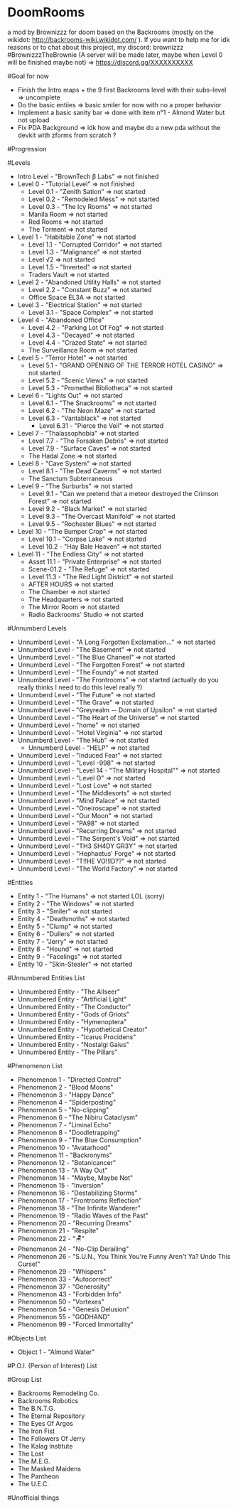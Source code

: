 # DoomRooms
a mod by Brownizzz for doom based on the Backrooms (mostly on the wikidot: http://backrooms-wiki.wikidot.com/ ). If you want to help me for idk reasons or to chat about this project, my discord: brownizzz #BrownizzzTheBrownie (A server will be made later, maybe when Level 0 will be finished maybe not) => https://discord.gg/XXXXXXXXXX


#Goal for now
- Finish the Intro maps + the 9 first Backrooms level with their subs-level => uncomplete
- Do the basic entiies => basic smiler for now with no a proper behavior
- Implement a basic sanity bar => done with item n°1 - Almond Water but not upload
- Fix PDA Background => idk how and maybe do a new pda without the devkit with zforms from scratch ?


#Progression

#Levels
- Intro Level - "BrownTech β Labs" => not finished
- Level 0 - "Tutorial Level" => not finished
    - Level 0.1 - "Zenith Sation" => not started
    - Level 0.2 - "Remodeled Mess" => not started
    - Level 0.3 - "The Icy Rooms" => not started
    - Manila Room => not started
    - Red Rooms => not started
    - The Torment => not started
- Level 1 - "Habitable Zone" => not started
    - Level 1.1 - "Corrupted Corridor" => not started
    - Level 1.3 - "Malignance" => not started
    - Level √2 => not started
    - Level 1.5 - "Inverted" => not started
    - Traders Vault => not started
- Level 2 - "Abandoned Utility Halls" => not started
    - Level 2.2 - "Constant Buzz" => not started
    - Office Space EL3A => not started
- Level 3 - "Electrical Station" => not started
    - Level 3.1 - "Space Complex" => not started
- Level 4 - "Abandoned Office"
    - Level 4.2 - "Parking Lot Of Fog" => not started
    - Level 4.3 - "Decayed" => not started
    - Level 4.4 - "Crazed State" => not started
    - The Surveillance Room => not started
- Level 5 - "Terror Hotel" => not started
    - Level 5.1 - "GRAND OPENING OF THE TERROR HOTEL CASINO" => not started
    - Level 5.2 - "Scenic Views" => not started
    - Level 5.3 - "Promethei Bibliotheca" => not started
- Level 6 - "Lights Out" => not started
    - Level 6.1 - "The Snackrooms" => not started
    - Level 6.2 - "The Neon Maze" => not started
    - Level 6.3 - "Vantablack" => not started
        - Level 6.31 - "Pierce the Veil" => not started
- Level 7 - "Thalassophobia" => not started
    - Level 7.7 - "The Forsaken Debris" => not started
    - Level 7.9 - "Surface Caves" => not started
    - The Hadal Zone => not started
- Level 8 - "Cave System" => not started
    - Level 8.1 - "The Dead Caverns" => not started
    - The Sanctum Subterraneous
- Level 9 - "The Surburbs" => not started
    - Level 9.1 - "Can we pretend that a meteor destroyed the Crimson Forest" => not started
    - Level 9.2 - "Black Market" => not started
    - Level 9.3 - "The Overcast Manifold" => not started
    - Level 9.5 - "Rochester Blues" => not started
- Level 10 - "The Bumper Crop" => not started
    - Level 10.1 - "Corpse Lake" => not started
    - Level 10.2 - "Hay Bale Heaven" => not started
- Level 11 - "The Endless City" => not started
    - Asset 11.1 - "Private Enterprise" => not started
    - Scene-01.2 - "The Refuge" => not started
    - Level 11.3 - "The Red Light District" => not started
    - AFTER HOURS => not started
    - The Chamber => not started
    - The Headquarters => not started
    - The Mirror Room => not started
    - Radio Backrooms' Studio => not started

#Unnumberd Levels
- Unnumberd Level - "A Long Forgotten Exclamation..." => not started
- Unnumberd Level - "The Basement" => not started
- Unnumberd Level - "The Blue Chaneel" => not started
- Unnumberd Level - "The Forgotten Forest" => not started
- Unnumberd Level - "The Foundy" => not started
- Unnumberd Level - "The Frontrooms" => not started (actually do you really thinks I need to do this level really ?)
- Unnumberd Level - "The Future" => not started
- Unnumberd Level - "The Grave" => not started
- Unnumberd Level - "Greyrealm -- Domain of Upsilon" => not started
- Unnumberd Level - "The Heart of the Universe" => not started
- Unnumberd Level - "home" => not started
- Unnumberd Level - "Hotel Virginia" => not started
- Unnumberd Level - "The Hub" => not started
    - Unnumberd Level - "HELP" => not started
- Unnumberd Level - "Induced Fear" => not started
- Unnumberd Level - "Level -998" => not started
- Unnumberd Level - "Level 14 - "The Military Hospital"" => not started
- Unnumberd Level - "Level Θ" => not started
- Unnumberd Level - "Lost Love" => not started
- Unnumberd Level - "The Middlesorts" => not started
- Unnumberd Level - "Mind Palace" => not started
- Unnumberd Level - "Oneiroscape" => not started
- Unnumberd Level - "Our Moon" => not started
- Unnumberd Level - "PA98" => not started
- Unnumberd Level - "Recurring Dreams" => not started
- Unnumberd Level - "The Serpent's Void" => not started
- Unnumberd Level - "TH3 SH4DY GR3Y" => not started
- Unnumberd Level - "Hephaetus' Forge" => not started
- Unnumberd Level - "T!!HE VO!!ID??" => not started
- Unnumberd Level - "The World Factory" => not started

#Entities
- Entity 1 - "The Humans" => not started LOL (sorry)
- Entity 2 - "The Windows" => not started
- Entity 3 - "Smiler" => not started
- Entity 4 - "Deathmoths" => not started
- Entity 5 - "Clump" => not started
- Entity 6 - "Dullers" => not started
- Entity 7 - "Jerry" => not started
- Entity 8 - "Hound" => not started
- Entity 9 - "Facelings" => not started
- Entity 10 - "Skin-Stealer" => not started

#Unnumbered Entities List
- Unnumbered Entity - "The Allseer"
- Unnumbered Entity - "Artificial Light"
- Unnumbered Entity - "The Conductor"
- Unnumbered Entity - "Gods of Griots"
- Unnumbered Entity - "Hymenoptera"
- Unnumbered Entity - "Hypothetical Creator"
- Unnumbered Entity - "Icarus Procidens"
- Unnumbered Entity - "Nostalgi Gaius"
- Unnumbered Entity - "The Pillars"

#Phenomenon List
- Phenomenon 1 - "Directed Control"
- Phenomenon 2 - "Blood Moons"
- Phenomenon 3 - "Happy Dance"
- Phenomenon 4 - "Spiderposting"
- Phenomenon 5 - "No-clipping"
- Phenomenon 6 - "The Nibiru Cataclysm"
- Phenomenon 7 - "Liminal Echo"
- Phenomenon 8 - "Doodletrapping"
- Phenomenon 9 - "The Blue Consumption"
- Phenomenon 10 - "Avatarhood"
- Phenomenon 11 - "Backronyms"
- Phenomenon 12 - "Botanicancer"
- Phenomenon 13 - "A Way Out"
- Phenomenon 14 - "Maybe, Maybe Not"
- Phenomenon 15 - "Inversion"
- Phenomenon 16 - "Destabilizing Storms"
- Phenomenon 17 - "Frontrooms Reflection"
- Phenomenon 18 - "The Infinite Wanderer"
- Phenomenon 19 - "Radio Waves of the Past"
- Phenomenon 20 - "Recurring Dreams"
- Phenomenon 21 - "Respite"
- Phenomenon 22 - "🪑"
- Phenomenon 24 - "No-Clip Derailing"
- Phenomenon 26 - "S.U.N., You Think You're Funny Aren't Ya? Undo This Curse!"
- Phenomenon 29 - "Whispers"
- Phenomenon 33 - "Autocorrect"
- Phenomenon 37 - "Generosity"
- Phenomenon 43 - "Forbidden Info"
- Phenomenon 50 - "Vortexes"
- Phenomenon 54 - "Genesis Delusion"
- Phenomenon 55 - "GODHAND"
- Phenomenon 99 - "Forced Immortality"

#Objects List
- Object 1 - "Almond Water"


#P.O.I. (Person of Interest) List


#Group List
- Backrooms Remodeling Co.
- Backrooms Robotics
- The B.N.T.G.
- The Eternal Repository
- The Eyes Of Argos
- The Iron Fist
- The Followers Of Jerry
- The Kalag Institute
- The Lost
- The M.E.G.
- The Masked Maidens
- The Pantheon
- The U.E.C.

#Unofficial things
